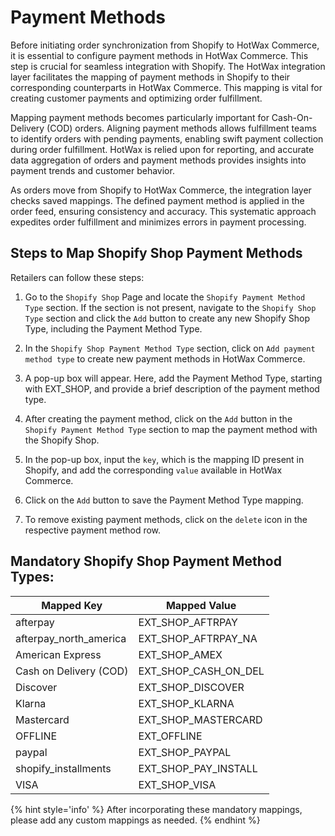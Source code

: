 # Payment Methods

Before initiating order synchronization from Shopify to HotWax Commerce, it is essential to configure payment methods in HotWax Commerce. This step is crucial for seamless integration with Shopify. The HotWax integration layer facilitates the mapping of payment methods in Shopify to their corresponding counterparts in HotWax Commerce. This mapping is vital for creating customer payments and optimizing order fulfillment. 

Mapping payment methods becomes particularly important for Cash-On-Delivery (COD) orders. Aligning payment methods allows fulfillment teams to identify orders with pending payments, enabling swift payment collection during order fulfillment. HotWax is relied upon for reporting, and accurate data aggregation of orders and payment methods provides insights into payment trends and customer behavior.

As orders move from Shopify to HotWax Commerce, the integration layer checks saved mappings. The defined payment method is applied in the order feed, ensuring consistency and accuracy. This systematic approach expedites order fulfillment and minimizes errors in payment processing.

## Steps to Map Shopify Shop Payment Methods

Retailers can follow these steps:

1. Go to the `Shopify Shop` Page and locate the `Shopify Payment Method Type` section. If the section is not present, navigate to the `Shopify Shop Type` section and click the `Add` button to create any new Shopify Shop Type, including the Payment Method Type.

2. In the `Shopify Shop Payment Method Type` section, click on `Add payment method type` to create new payment methods in HotWax Commerce.

3. A pop-up box will appear. Here, add the Payment Method Type, starting with EXT_SHOP, and provide a brief description of the payment method type.

4. After creating the payment method, click on the `Add` button in the `Shopify Payment Method Type` section to map the payment method with the Shopify Shop.

5. In the pop-up box, input the `key`, which is the mapping ID present in Shopify, and add the corresponding `value` available in HotWax Commerce.

6. Click on the `Add` button to save the Payment Method Type mapping.

7. To remove existing payment methods, click on the `delete` icon in the respective payment method row.

## Mandatory Shopify Shop Payment Method Types:

| Mapped Key                | Mapped Value         |
|---------------------------|----------------------|
| afterpay                  | EXT_SHOP_AFTRPAY     |
| afterpay_north_america    | EXT_SHOP_AFTRPAY_NA  |
| American Express          | EXT_SHOP_AMEX        |
| Cash on Delivery (COD)    | EXT_SHOP_CASH_ON_DEL |
| Discover                  | EXT_SHOP_DISCOVER    |
| Klarna                    | EXT_SHOP_KLARNA      |
| Mastercard                | EXT_SHOP_MASTERCARD  |
| OFFLINE                   | EXT_OFFLINE          |
| paypal                    | EXT_SHOP_PAYPAL      |
| shopify_installments      | EXT_SHOP_PAY_INSTALL |
| VISA                      | EXT_SHOP_VISA        |

{% hint style='info' %} After incorporating these mandatory mappings, please add any custom mappings as needed. 
{% endhint %}
